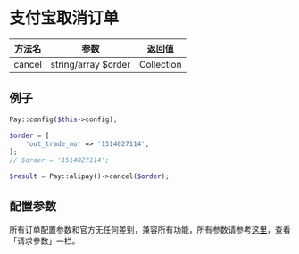 # 支付宝取消订单

|  方法名   |         参数          |    返回值     |
|:------:|:-------------------:|:----------:|
| cancel | string/array $order | Collection |

## 例子

```php
Pay::config($this->config);

$order = [
    'out_trade_no' => '1514027114',
];
// $order = '1514027114';

$result = Pay::alipay()->cancel($order);
```

## 配置参数

所有订单配置参数和官方无任何差别，兼容所有功能，所有参数请参考[这里](https://opendocs.alipay.com/apis/api_1/alipay.trade.cancel)，查看「请求参数」一栏。
